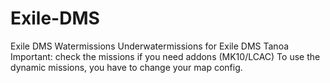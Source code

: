 # Exile-DMS
Exile DMS Watermissions
Underwatermissions for Exile DMS Tanoa
Important: check the missions if you need addons (MK10/LCAC)
To use the dynamic missions, you have to change your map config.
